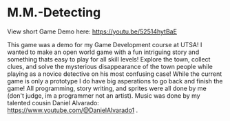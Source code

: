 # M.M.-Detecting

View short Game Demo here: https://youtu.be/52514hytBaE

This game was a demo for my Game Development course at UTSA! I wanted to make an open world game with a fun intriguing story and something thats easy to play for all skill levels! Explore the town, collect clues, and solve the mysterious disappearance of the town people while playing as a novice detective on his most confusing case! While the current game is only a prototype I do have big asperations to go back and finish the game! All programming, story writing, and sprites were all done by me (don't judge, im a programmer not an artist). Music was done by my talented cousin Daniel Alvarado: https://www.youtube.com/@DanielAlvarado1 . 
